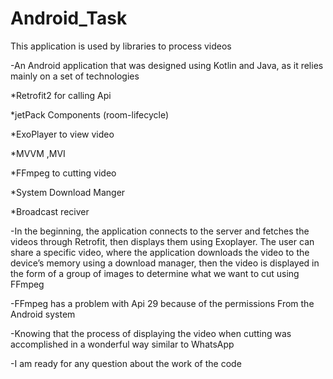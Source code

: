 # Android_Task
This application is used by libraries to process videos

-An Android application that was designed using Kotlin and Java, as it relies mainly on a set of technologies

*Retrofit2 for calling Api 

*jetPack Components (room-lifecycle)

*ExoPlayer to view video

*MVVM ,MVI 

*FFmpeg to cutting video

*System Download Manger 

*Broadcast reciver


-In the beginning, the application connects to the server and fetches the videos through Retrofit, then displays them using Exoplayer. The user can share a specific video, where the application downloads the video to the device’s memory using a download manager, then the video is displayed in the form of a group of images to determine what we want to cut using FFmpeg

-FFmpeg has a problem with Api 29 because of the permissions From the Android system



-Knowing that the process of displaying the video when cutting was accomplished in a wonderful way similar to WhatsApp


-I am ready for any question about the work of the code
